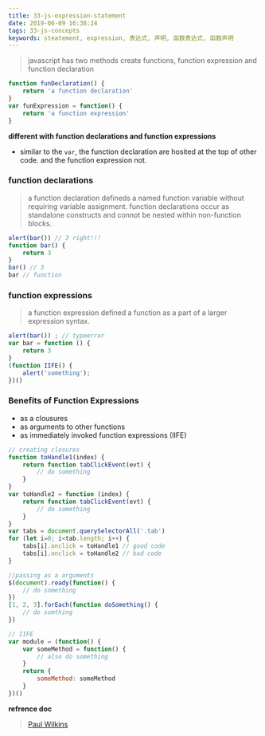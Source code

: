 ```yaml
---
title: 33-js-expression-statement
date: 2019-06-09 16:38:24
tags: 33-js-concepts
keywords: steatement, expression, 表达式, 声明, 函数表达式, 函数声明
---
```

> javascript has two methods create functions, function expression and function declaration

```javascript
function funDeclaration() {
    return 'a function declaration'
}
var funExpression = function() {
    return 'a function expression'
}
```
**different with function declarations and function expressions**
* similar to the `var`, the function declaration are hosited at the top of other code. and the function expression not.
### function declarations
> a function declaration defineds a named function variable without requiring variable assignment. function declarations occur as standalone constructs and connot be nested within non-function blocks.

```javascript
alert(bar()) // 3 right!!!
function bar() {
    return 3
}
bar() // 3
bar // function
```

### function expressions
> a function expression defined a function as a part of a larger expression syntax.

```javascript
alert(bar()) ; // typeerror 
var bar = function () {
    return 3
}
(function IIFE() {
    alert('something');
})()
```
### Benefits of Function Expressions
* as a clousures
* as arguments to other functions
* as immediately invoked function expressions (IIFE)

```javascript
// creating closures
function toHandle1(index) {
    return function tabClickEvent(evt) {
        // do something
    }
}
var toHandle2 = function (index) {
    return function tabClickEvent(evt) {
        // do something
    }
}
var tabs = document.querySelectorAll('.tab')
for (let i=0; i<tab.length; i++) {
    tabs[i].onclick = toHandle1 // good code
    tabs[i].onclick = toHandle2 // bad code
}

//passing as a arguments
$(document).ready(function() {
    // do something
}) 
[1, 2, 3].forEach(function doSomething() {
    // do somthing
})

// IIFE
var module = (function() {
    var someMethod = function() {
        // also do something
    }
    return {
        someMethod: someMethod
    }
})()
```

**refrence doc**
> [Paul Wilkins](https://www.sitepoint.com/function-expressions-vs-declarations/)
